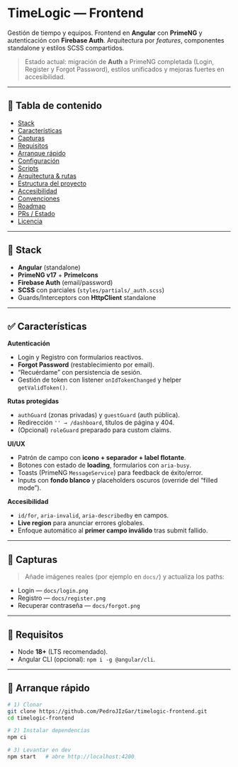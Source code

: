 # TimeLogic — Frontend

Gestión de tiempo y equipos. Frontend en **Angular** con **PrimeNG** y autenticación con **Firebase Auth**. Arquitectura por *features*, componentes standalone y estilos SCSS compartidos.

> Estado actual: migración de **Auth** a PrimeNG completada (Login, Register y Forgot Password), estilos unificados y mejoras fuertes en accesibilidad.

---

## 🧭 Tabla de contenido
- [Stack](#-stack)
- [Características](#-características)
- [Capturas](#-capturas)
- [Requisitos](#-requisitos)
- [Arranque rápido](#-arranque-rápido)
- [Configuración](#-configuración)
- [Scripts](#-scripts)
- [Arquitectura & rutas](#-arquitectura--rutas)
- [Estructura del proyecto](#-estructura-del-proyecto)
- [Accesibilidad](#-accesibilidad)
- [Convenciones](#-convenciones)
- [Roadmap](#-roadmap)
- [PRs / Estado](#-prs--estado)
- [Licencia](#-licencia)

---

## 🧰 Stack
- **Angular** (standalone)
- **PrimeNG v17** + **PrimeIcons**
- **Firebase Auth** (email/password)
- **SCSS** con parciales (`styles/partials/_auth.scss`)
- Guards/Interceptors con **HttpClient** standalone

---

## ✅ Características

**Autenticación**
- Login y Registro con formularios reactivos.
- **Forgot Password** (restablecimiento por email).
- “Recuérdame” con persistencia de sesión.
- Gestión de token con listener `onIdTokenChanged` y helper `getValidToken()`.

**Rutas protegidas**
- `authGuard` (zonas privadas) y `guestGuard` (auth pública).
- Redirección `'' → /dashboard`, títulos de página y 404.
- (Opcional) `roleGuard` preparado para custom claims.

**UI/UX**
- Patrón de campo con **icono + separador + label flotante**.
- Botones con estado de **loading**, formularios con `aria-busy`.
- Toasts (PrimeNG `MessageService`) para feedback de éxito/error.
- Inputs con **fondo blanco** y placeholders oscuros (override del “filled mode”).

**Accesibilidad**
- `id/for`, `aria-invalid`, `aria-describedby` en campos.
- **Live region** para anunciar errores globales.
- Enfoque automático al **primer campo inválido** tras submit fallido.

---

## 📸 Capturas
> Añade imágenes reales (por ejemplo en `docs/`) y actualiza los paths:
- Login — `docs/login.png`  
- Registro — `docs/register.png`  
- Recuperar contraseña — `docs/forgot.png`

---

## 🧱 Requisitos
- Node **18+** (LTS recomendado).
- Angular CLI (opcional): `npm i -g @angular/cli`.

---

## 🚀 Arranque rápido

```bash
# 1) Clonar
git clone https://github.com/PedroJIzGar/timelogic-frontend.git
cd timelogic-frontend

# 2) Instalar dependencias
npm ci

# 3) Levantar en dev
npm start   # abre http://localhost:4200
